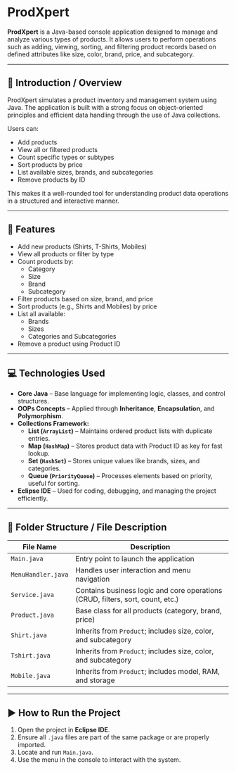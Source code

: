 # ProdXpert

**ProdXpert** is a Java-based console application designed to manage and analyze various types of products. It allows users to perform operations such as adding, viewing, sorting, and filtering product records based on defined attributes like size, color, brand, price, and subcategory.

---

## 🧾 Introduction / Overview

ProdXpert simulates a product inventory and management system using Java. The application is built with a strong focus on object-oriented principles and efficient data handling through the use of Java collections.

Users can:
- Add products
- View all or filtered products
- Count specific types or subtypes
- Sort products by price
- List available sizes, brands, and subcategories
- Remove products by ID

This makes it a well-rounded tool for understanding product data operations in a structured and interactive manner.

---

## 🚀 Features

- Add new products (Shirts, T-Shirts, Mobiles)
- View all products or filter by type
- Count products by:
  - Category
  - Size
  - Brand
  - Subcategory
- Filter products based on size, brand, and price
- Sort products (e.g., Shirts and Mobiles) by price
- List all available:
  - Brands
  - Sizes
  - Categories and Subcategories
- Remove a product using Product ID

---

## 💻 Technologies Used

- **Core Java** – Base language for implementing logic, classes, and control structures.  
- **OOPs Concepts** – Applied through **Inheritance**, **Encapsulation**, and **Polymorphism**.  
- **Collections Framework:**
  - **List (`ArrayList`)** – Maintains ordered product lists with duplicate entries.  
  - **Map (`HashMap`)** – Stores product data with Product ID as key for fast lookup.  
  - **Set (`HashSet`)** – Stores unique values like brands, sizes, and categories.  
  - **Queue (`PriorityQueue`)** – Processes elements based on priority, useful for sorting.  
- **Eclipse IDE** – Used for coding, debugging, and managing the project efficiently.

---

## 📂 Folder Structure / File Description

| File Name          | Description |
|--------------------|-------------|
| `Main.java`        | Entry point to launch the application |
| `MenuHandler.java` | Handles user interaction and menu navigation |
| `Service.java`     | Contains business logic and core operations (CRUD, filters, sort, count, etc.) |
| `Product.java`     | Base class for all products (category, brand, price) |
| `Shirt.java`       | Inherits from `Product`; includes size, color, and subcategory |
| `Tshirt.java`      | Inherits from `Product`; includes size, color, and subcategory |
| `Mobile.java`      | Inherits from `Product`; includes model, RAM, and storage |

---

## ▶️ How to Run the Project

1. Open the project in **Eclipse IDE**.
2. Ensure all `.java` files are part of the same package or are properly imported.
3. Locate and run `Main.java`.
4. Use the menu in the console to interact with the system.

